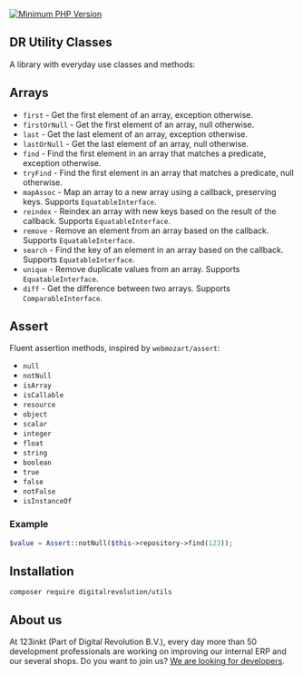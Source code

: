 [![Minimum PHP Version](https://img.shields.io/badge/php-%3E%3D%208.1-8892BF)](https://php.net/)

## DR Utility Classes

A library with everyday use classes and methods:

## Arrays

- `first` - Get the first element of an array, exception otherwise.
- `firstOrNull` - Get the first element of an array, null otherwise.
- `last` - Get the last element of an array, exception otherwise.
- `lastOrNull` - Get the last element of an array, null otherwise.
- `find` - Find the first element in an array that matches a predicate, exception otherwise.
- `tryFind` - Find the first element in an array that matches a predicate, null otherwise.
- `mapAssoc` - Map an array to a new array using a callback, preserving keys. Supports `EquatableInterface`.
- `reindex` - Reindex an array with new keys based on the result of the callback. Supports `EquatableInterface`.
- `remove` - Remove an element from an array based on the callback. Supports `EquatableInterface`.
- `search` - Find the key of an element in an array based on the callback. Supports `EquatableInterface`.
- `unique` - Remove duplicate values from an array. Supports `EquatableInterface`.
- `diff` - Get the difference between two arrays. Supports `ComparableInterface`.

## Assert

Fluent assertion methods, inspired by `webmozart/assert`:

- `null`
- `notNull`
- `isArray`
- `isCallable`
- `resource`
- `object`
- `scalar`
- `integer`
- `float`
- `string`
- `boolean`
- `true`
- `false`
- `notFalse`
- `isInstanceOf`

### Example
```php
$value = Assert::notNull($this->repository->find(123));
```

## Installation

```shell
composer require digitalrevolution/utils
```

## About us

At 123inkt (Part of Digital Revolution B.V.), every day more than 50 development professionals are working on improving our internal ERP
and our several shops. Do you want to join us? [We are looking for developers](https://www.werkenbij123inkt.nl/zoek-op-afdeling/it).
